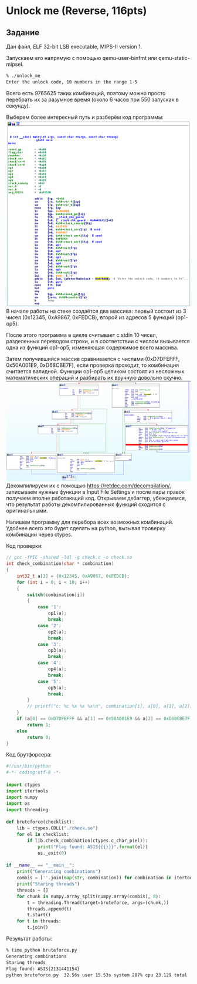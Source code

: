 # Unlock me (Reverse, 116pts)
## Задание
Дан файл, ELF 32-bit LSB executable, MIPS-II version 1.


Запускаем его напрямую с помощью qemu-user-binfmt или qemu-static-mipsel. 

```bash
% ./unlock_me
Enter the unlock code, 10 numbers in the range 1-5
```

Всего есть 9765625 таких комбинаций, поэтому можно просто перебрать их за разумное время (около 6 часов при 550 запусках в секунду).

Выберем более интересный путь и разберём код программы:
![start](ASIS2017_unlock_me/start.png)
В начале работы на стеке создаётся два массива: первый состоит из 3 чисел (0x12345, 0xA9867, 0xFEDCB), второй из адресов 5 функций (op1-op5).

После этого программа в цикле считывает с stdin 10 чисел, разделенных переводом строки, и в соответствии с числом вызывается одна из функций op1-op5, изменяющая содержимое всего массива.

Затем получившийся массив сравнивается с числами (0xD7DFEFFF, 0x50A001E9, 0xD68CBE7F), если проверка проходит, то
комбинация считается валидной. Функции op1-op5 целиком состоят из несложных математических операций и разбирать их вручную довольно скучно.
![loop](ASIS2017_unlock_me/loop.png)
Декомпилируем их с помощью https://retdec.com/decompilation/, записываем нужные функции в Input File Settings и после пары правок получаем вполне работающий код.
Открываем дебаггер, убеждаемся, что результат работы декомпилированных функций сходится с оригинальными.

Напишем программу для перебора всех возможных комбинаций. Удобнее всего это будет сделать на python, вызывая проверку комбинации через ctypes.

Код проверки:
```c
// gcc -fPIC -shared -ldl -g check.c -o check.so
int check_combination(char * combination)
{
    int32_t a[3] = {0x12345, 0xA9867, 0xFEDCB};
    for (int i = 0; i < 10; i++)
    {
        switch(combination[i])
        {
            case '1':
                op1(a);
                break;
            case '2':
                op2(a);
                break;
            case '3':
                op3(a);
                break;
            case '4':
                op4(a);
                break;
            case '5':
                op5(a);
                break;
        }
        // printf("c: %c %x %x %x\n", combination[i], a[0], a[1], a[2]);
    }
    if (a[0] == 0xD7DFEFFF && a[1] == 0x50A001E9 && a[2] == 0xD68CBE7F)
        return 1;
    else
        return 0;
}
```

Код брутфорсера:
```python
#!/usr/bin/python
#-*- coding:utf-8 -*-

import ctypes
import itertools
import numpy
import os
import threading

def bruteforce(checklist):
    lib = ctypes.CDLL("./check.so")
    for el in checklist:
        if lib.check_combination(ctypes.c_char_p(el)):
            print("Flag found: ASIS{{{}}}".format(el))
            os._exit(0)

if __name__ == "__main__":
    print("Generating combinations")
    combis = [''.join(map(str, combination)) for combination in itertools.product(range(1,6), repeat=10)]
    print("Staring threads")
    threads = []
    for chunk in numpy.array_split(numpy.array(combis), 8):
        t = threading.Thread(target=bruteforce, args=(chunk,))
        threads.append(t)
        t.start()
    for t in threads:
        t.join()

```

Результат работы:
```bash
% time python bruteforce.py
Generating combinations
Staring threads
Flag found: ASIS{2131441154}
python bruteforce.py  32.56s user 15.53s system 207% cpu 23.129 total
```
